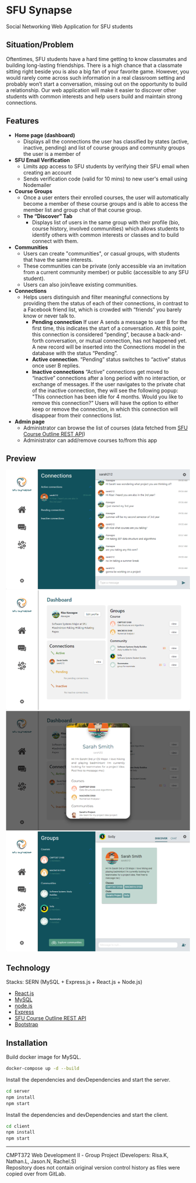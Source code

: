 # SFU Synapse
Social Networking Web Application for SFU students

## Situation/Problem
Oftentimes, SFU students have a hard time getting to know classmates and building long-lasting friendships. There is a high chance that a classmate sitting right beside you is also a big fan of your favorite game. However, you would rarely come across such information in a real classroom setting and probably won’t start a conversation, missing out on the opportunity to build a relationship. Our web application will make it easier to discover other students with common interests and help users build and maintain strong connections.

## Features
- **Home page (dashboard)** 
    -  Displays all the connections the user has classified by states (active, inactive, pending) and list of course groups and community groups the user is a member of
- **SFU Email Verification** 
    -  Limits app access to SFU students by verifying their SFU email when creating an account
    -  Sends verification code (valid for 10 mins) to new user's email using Nodemailer
- **Course Groups**
    - Once a user enters their enrolled courses, the user will automatically become a member of these course groups and is able to access the member list and group chat of that course group.
    - **The “Discover” Tab** 
        - Displays list of users in the same group with their profile (bio, course history, involved communities) which allows students to identify others with common interests or classes and to build connect with them.
- **Communities**
    - Users can create "communities", or casual groups, with students that have the same interests. 
    - These communities can be private (only accessible via an invitation from a current community member) or public (accessible to any SFU student). 
    - Users can also join/leave existing communities. 
- **Connections** 
    - Helps users distinguish and filter meaningful connections by providing them the status of each of their connections, in contrast to a Facebook friend list, which is crowded with “friends” you barely know or never talk to.
        - **Pending connection** If user A sends a message to user B for the first time, this indicates the start of a conversation. At this point, this connection is considered “pending”, because a back-and-forth conversation, or mutual connection, has not happened yet. A new record will be inserted into the Connections model in the database with the status “Pending”.
        - **Active connection**. “Pending” status switches to “active” status once user B replies. 
        - **Inactive connections** “Active” connections get moved to “inactive” connections after a long period with no interaction, or exchange of messages. If the user navigates to the private chat of the inactive connection, they will see the following popup: "This connection has been idle for 4 months. Would you like to remove this connection?" Users will have the option to either keep or remove the connection, in which this connection will disappear from their connections list.
- **Admin page**
    - Administrator can browse the list of courses (data fetched from [SFU Course Outline REST API](https://www.sfu.ca/outlines/help/api.html))
    - Administrator can add/remove courses to/from this app

## Preview
![chat](./chat.png)
![dashboard](./dashboard.png)
![profile](./profile.png)
![discover](./discover.png)

## Technology
Stacks: SERN (MySQL + Express.js + React.js + Node.js)
- [React.js]
- [MySQL]
- [node.js]
- [Express]
- [SFU Course Outline REST API]
- [Bootstrap]


## Installation
Build docker image for MySQL.
```sh
docker-compose up -d --build
```
Install the dependencies and devDependencies and start the server.
```sh
cd server
npm install
npm start
```
Install the dependencies and devDependencies and start the client.
```sh
cd client
npm install
npm start
```

---
CMPT372 Web Development Ⅱ - Group Project (Developers: Risa.K, Nathan.L, Jason.N, Rachel.S)
<br>
Repository does not contain original version control history as files were copied over from GitLab. 





[//]: #
   [MySQL]: <https://www.mysql.com/>
   [node.js]: <http://nodejs.org>
   [Bootstrap]: <https://getbootstrap.com/>
   [express]: <http://expressjs.com>
   [React.js]: <https://react.dev/>
   [SFU Course Outline REST API]: <https://www.sfu.ca/outlines/help/api.html>